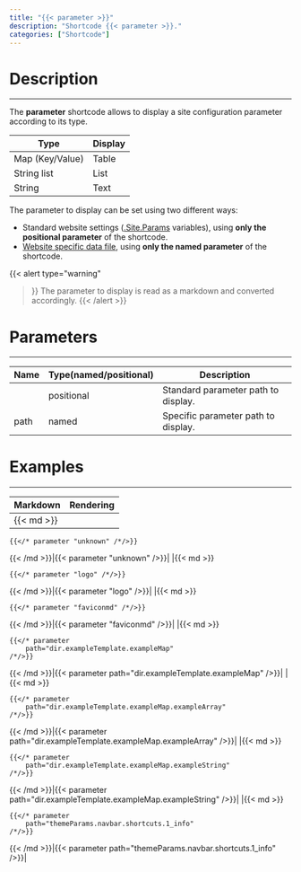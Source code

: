 ```yaml
---
title: "{{< parameter >}}"
description: "Shortcode {{< parameter >}}."
categories: ["Shortcode"]
---
```


# Description
---

The **parameter** shortcode allows to display a site configuration parameter according to its type.

| Type | Display |
| ---- | ------- |
| Map (Key/Value) | Table |
| String list | List |
| String | Text |

The parameter to display can be set using two different ways:
* Standard website settings ([.Site.Params](https://gohugo.io/variables/site/#the-siteparams-variable) variables), using **only the positional parameter** of the shortcode.
* [Website specific data file](https://gohugo.io/templates/data-templates/), using **only the named parameter** of the shortcode.

{{< alert
    type="warning"
>}}
The parameter to display is read as a markdown and converted accordingly.
{{< /alert >}}

# Parameters
---

| Name | Type(named/positional) | Description |
| ---- | ---------------------- | ----------- |
| | positional | Standard parameter path to display. |
| path | named | Specific parameter path to display. |

# Examples
---

| Markdown | Rendering |
| -------- | --------- |
|{{< md >}}
```
{{</* parameter "unknown" /*/>}}
```
{{< /md >}}|{{< parameter "unknown" />}}|
|{{< md >}}
```
{{</* parameter "logo" /*/>}}
```
{{< /md >}}|{{< parameter "logo" />}}|
|{{< md >}}
```
{{</* parameter "faviconmd" /*/>}}
```
{{< /md >}}|{{< parameter "faviconmd" />}}|
|{{< md >}}
```
{{</* parameter
    path="dir.exampleTemplate.exampleMap"
/*/>}}
```
{{< /md >}}|{{< parameter
    path="dir.exampleTemplate.exampleMap"
/>}}|
|{{< md >}}
```
{{</* parameter
    path="dir.exampleTemplate.exampleMap.exampleArray"
/*/>}}
```
{{< /md >}}|{{< parameter
    path="dir.exampleTemplate.exampleMap.exampleArray"
/>}}|
|{{< md >}}
```
{{</* parameter
    path="dir.exampleTemplate.exampleMap.exampleString"
/*/>}}
```
{{< /md >}}|{{< parameter
    path="dir.exampleTemplate.exampleMap.exampleString"
/>}}|
|{{< md >}}
```
{{</* parameter
    path="themeParams.navbar.shortcuts.1_info"
/*/>}}
```
{{< /md >}}|{{< parameter
    path="themeParams.navbar.shortcuts.1_info"
/>}}|
